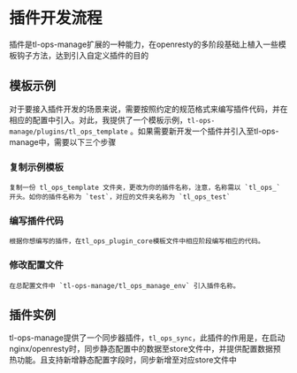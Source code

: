 # 插件开发流程

插件是tl-ops-manage扩展的一种能力，在openresty的多阶段基础上植入一些模板钩子方法，达到引入自定义插件的目的


## 模板示例

对于要接入插件开发的场景来说，需要按照约定的规范格式来编写插件代码，并在相应的配置中引入。对此，我提供了一个模板示例，`tl-ops-manage/plugins/tl_ops_template` 。如果需要新开发一个插件并引入至tl-ops-manage中，需要以下三个步骤


### 复制示例模板

    复制一份 tl_ops_template 文件夹，更改为你的插件名称，注意，名称需以 `tl_ops_` 开头。如你的插件名称为 `test`，对应的文件夹名称为 `tl_ops_test`

### 编写插件代码

    根据你想编写的插件，在tl_ops_plugin_core模板文件中相应阶段编写相应的代码。

### 修改配置文件

    在总配置文件中 `tl-ops-manage/tl_ops_manage_env` 引入插件名称。


## 插件实例

tl-ops-manage提供了一个同步器插件，`tl_ops_sync`，此插件的作用是，在启动nginx/openresty时，同步静态配置中的数据至store文件中，并提供配置数据预热功能。且支持新增静态配置字段时，同步新增至对应store文件中
